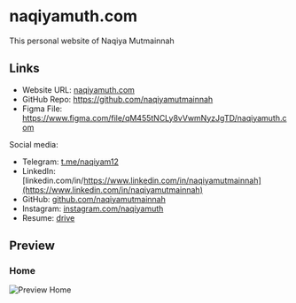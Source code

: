 # naqiyamuth.com

This personal website of Naqiya Mutmainnah

## Links

- Website URL: [naqiyamuth.com](https://naqiyamuth.com)
- GitHub Repo: <https://github.com/naqiyamutmainnah>
- Figma File: <https://www.figma.com/file/qM455tNCLy8vVwmNyzJgTD/naqiyamuth.com>

Social media:

- Telegram: [t.me/naqiyam12](https://t.me/naqiyam12)
- LinkedIn: [linkedin.com/in/https://www.linkedin.com/in/naqiyamutmainnah](https://www.linkedin.com/in/naqiyamutmainnah)
- GitHub: [github.com/naqiyamutmainnah](https://github.com/naqiyamutmainnah)
- Instagram: [instagram.com/naqiyamuth](https://instagram.com/naqiyamuth)
- Resume: [drive](drive)

## Preview

### Home

![Preview Home](./preview/naqiyamuth_work.png)
